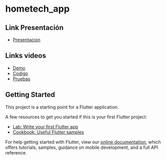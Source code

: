 # hometech_app

## Link Presentación

- [Presentacion](https://www.canva.com/design/DAEwCrVMRWM/LpU__C6choX9OSK8W9Rfgw/view?utm_content=DAEwCrVMRWM&utm_campaign=designshare&utm_medium=link&utm_source=publishpresent)

## Links videos

- [Demo](https://www.canva.com/design/DAEu0x5W9-0/4hpXvSoatAJF1slseLN27w/view?utm_content=DAEu0x5W9-0&utm_campaign=designshare&utm_medium=link&utm_source=publishpresent)
- [Codigo](https://www.canva.com/design/DAEu1HJglTw/YzZqf76rBemSZA_dpNzEKA/view?utm_content=DAEu1HJglTw&utm_campaign=designshare&utm_medium=link&utm_source=publishpresent)
- [Pruebas](https://www.canva.com/design/DAEu0498-Q4/3otXgwsArss26Yawxa6FqQ/view?utm_content=DAEu0498-Q4&utm_campaign=designshare&utm_medium=link&utm_source=publishpresent)

## Getting Started

This project is a starting point for a Flutter application.

A few resources to get you started if this is your first Flutter project:

- [Lab: Write your first Flutter app](https://flutter.dev/docs/get-started/codelab)
- [Cookbook: Useful Flutter samples](https://flutter.dev/docs/cookbook)

For help getting started with Flutter, view our
[online documentation](https://flutter.dev/docs), which offers tutorials,
samples, guidance on mobile development, and a full API reference.

